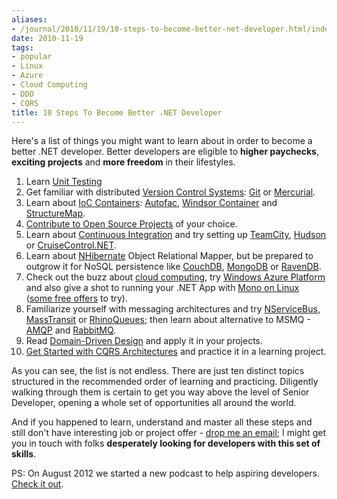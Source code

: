 ```yaml
---
aliases:
- /journal/2010/11/19/10-steps-to-become-better-net-developer.html/index.html
date: 2010-11-19
tags:
- popular
- Linux
- Azure
- Cloud Computing
- DDD
- CQRS
title: 10 Steps To Become Better .NET Developer
---
```

<p>Here's a list of things you might want to learn about in order to become a better .NET developer. Better developers are eligible to <strong>higher paychecks</strong>, <strong>exciting projects</strong> and <strong>more freedom</strong> in their lifestyles.</p>

<ol>
<li>Learn <a href="http://abdullin.com/wiki/unit-testing.html">Unit Testing</a></li>
<li>Get familiar with distributed <a href="http://abdullin.com/wiki/version-control-system-vcs.html" target="_blank" class="offsite-link-inline">Version Control Systems</a>: <a href="http://git-scm.com/" target="_blank" class="offsite-link-inline">Git</a> or <a href="http://mercurial.selenic.com/" target="_blank" class="offsite-link-inline">Mercurial</a>.</li>
<li>Learn about <a href="http://abdullin.com/wiki/inversion-of-control-ioc.html" target="_blank" class="offsite-link-inline">IoC Containers</a>: <a href="http://abdullin.com/autofac/" target="_blank" class="offsite-link-inline">Autofac</a>, <a href="http://www.castleproject.org/container/index.html" target="_blank" class="offsite-link-inline">Windsor Container</a> and <a href="http://structuremap.net/structuremap/index.html" target="_blank" class="offsite-link-inline">StructureMap</a>.</li>
<li><a href="http://abdullin.com/journal/2010/11/23/open-source-is-so-much-better-than-university.html">Contribute to Open Source Projects</a> of your choice.</li>
<li>Learn about <a href="http://abdullin.com/wiki/continuous-integration.html">Continuous Integration</a> and try setting up <a href="http://www.jetbrains.com/teamcity/" target="_blank" class="offsite-link-inline">TeamCity</a>, <a href="https://hudson.dev.java.net/" target="_blank" class="offsite-link-inline">Hudson</a> or <a href="http://confluence.public.thoughtworks.org/display/CCNET/Welcome+to+CruiseControl.NET" target="_blank" class="offsite-link-inline">CruiseControl.NET</a>.</li>
<li>Learn about <a href="http://nhforge.org/Default.aspx" target="_blank" class="offsite-link-inline">NHibernate</a> Object Relational Mapper, but be prepared to outgrow it for NoSQL persistence like <a href="http://couchdb.apache.org/" target="_blank" class="offsite-link-inline">CouchDB</a>, <a href="http://www.mongodb.org/" target="_blank" class="offsite-link-inline">MongoDB</a> or <a href="http://ravendb.net/" target="_blank" class="offsite-link-inline">RavenDB</a>.</li>
<li>Check out the buzz about <a href="http://abdullin.com/cloud-computing/" target="_blank" class="offsite-link-inline">cloud computing</a>, try <a href="http://www.microsoft.com/windowsazure/" target="_blank" class="offsite-link-inline">Windows Azure Platform</a> and also give a shot to running your .NET App with <a href="http://www.mycloudideas.com/2010/get-net-cloud-server-on-ubuntu-linux-vm-with-mono" target="_blank" class="offsite-link-inline">Mono on Linux</a> (<a href="http://abdullin.com/journal/2010/11/25/free-cloud-computing-offers.html">some free offers</a> to try).</li>
<li>Familiarize yourself with messaging architectures and try <a href="http://www.nservicebus.com/" target="_blank" class="offsite-link-inline">NServiceBus</a>, <a href="http://code.google.com/p/masstransit/" target="_blank" class="offsite-link-inline">MassTransit</a> or <a href="https://github.com/ayende/rhino-queues" target="_blank" class="offsite-link-inline">RhinoQueues</a>; then learn about alternative to MSMQ - <a href="http://www.amqp.org/confluence/display/AMQP/Advanced+Message+Queuing+Protocol" target="_blank" class="offsite-link-inline">AMQP</a> and <a href="http://www.rabbitmq.com/" target="_blank" class="offsite-link-inline">RabbitMQ</a>.</li>
<li>Read <a href="http://www.amazon.com/gp/product/0321125215?ie=UTF8&amp;tag=abdullin-20" target="_blank" class="offsite-link-inline">Domain-Driven Design</a> and apply it in your projects.</li>
<li><a href="/tags/cqrs/">Get Started with CQRS Architectures</a> and practice it in a learning project.</li>
</ol>

<p>As you can see, the list is not endless. There are just ten distinct topics structured in the recommended order of learning and practicing. Diligently walking through them is certain to get you way above the level of Senior Developer, opening a whole set of opportunities all around the world.</p>

<p>And if you happened to learn, understand and master all these steps and still don't have interesting job or project offer - <a href="http://abdullin.com/contact/">drop me an email</a>; I might get you in touch with folks <strong>desperately looking for developers with this set of skills</strong>.</p>

<p>PS: On August 2012 we started a new podcast to help aspiring developers. <a href="http://beingtheworst.com/">Check it out</a>.</p>

